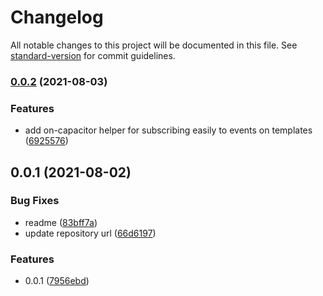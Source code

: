 # Changelog

All notable changes to this project will be documented in this file. See [standard-version](https://github.com/conventional-changelog/standard-version) for commit guidelines.

### [0.0.2](https://github.com/bengala-tech/ember-capacitor-events/compare/v0.0.1...v0.0.2) (2021-08-03)


### Features

* add on-capacitor helper for subscribing easily to events on templates ([6925576](https://github.com/bengala-tech/ember-capacitor-events/commit/6925576d34655d1a6571bdeb039984b3d581975b))

## 0.0.1 (2021-08-02)


### Bug Fixes

* readme ([83bff7a](https://github.com/bengala-tech/ember-capacitor-events/commit/83bff7a55f8776c567c76f718223c50f06512fcb))
* update repository url ([66d6197](https://github.com/bengala-tech/ember-capacitor-events/commit/66d61976090fcf4072da4cca9a19c31d2126ada9))


### Features

* 0.0.1 ([7956ebd](https://github.com/bengala-tech/ember-capacitor-events/commit/7956ebd7ce55f7b6590ac2982edcbc64337c00d9))
